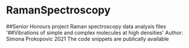 # RamanSpectroscopy
##Senior Honours project Raman spectroscopy data analysis files 
'##Vibrations of simple and complex molecules at high densities'
Author: Simona Prokopovic 2021 
The code snippets are publically available
